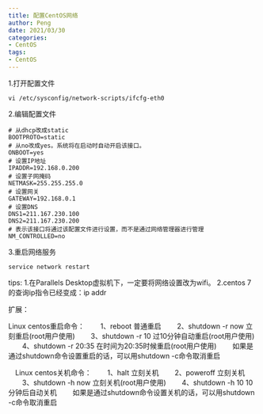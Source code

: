 ```yaml
---
title: 配置CentOS网络
author: Peng
date: 2021/03/30
categories:
- CentOS
tags:
- CentOS
---
```


1.打开配置文件 

```vim
vi /etc/sysconfig/network-scripts/ifcfg-eth0

```

2.编辑配置文件

```
# 从dhcp改成static
BOOTPROTO=static
# 从no改成yes。系统将在启动时自动开启该接口。
ONBOOT=yes
# 设置IP地址
IPADDR=192.168.0.200
# 设置子网掩码
NETMASK=255.255.255.0
# 设置网关
GATEWAY=192.168.0.1
# 设置DNS
DNS1=211.167.230.100
DNS2=211.167.230.200
# 表示该接口将通过该配置文件进行设置，而不是通过网络管理器进行管理
NM_CONTROLLED=no

```

3.重启网络服务

```
service network restart

```

tips: 1.在Parallels Desktop虚拟机下，一定要将网络设置改为wifi。
      2.centos 7 的查询ip指令已经变成：ip addr



扩展： 

Linux centos重启命令：
　　1、reboot   普通重启
　　2、shutdown -r now 立刻重启(root用户使用)
　　3、shutdown -r 10 过10分钟自动重启(root用户使用)
　　4、shutdown -r 20:35 在时间为20:35时候重启(root用户使用)
　　如果是通过shutdown命令设置重启的话，可以用shutdown -c命令取消重启

　Linux centos关机命令：
　　1、halt 立刻关机
　　2、poweroff 立刻关机
　　3、shutdown -h now 立刻关机(root用户使用)
　　4、shutdown -h 10 10分钟后自动关机
　　如果是通过shutdown命令设置关机的话，可以用shutdown -c命令取消重启
